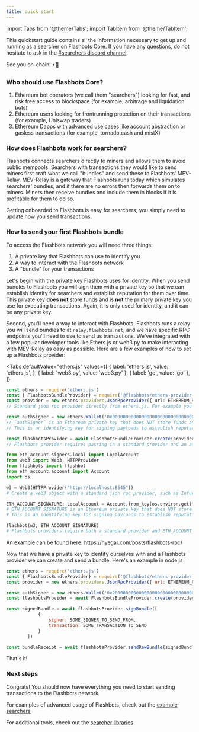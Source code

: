 ```yaml
---
title: quick start
---
```


import Tabs from '@theme/Tabs';
import TabItem from '@theme/TabItem';


This quickstart guide contains all the information necessary to get up and running as a searcher on Flashbots Core. If you have any questions, do not hesitate to ask in the [#searchers discord channel](https://discord.gg/GezzK33W).

See you on-chain! ⚡🤖

### Who should use Flashbots Core?
1. Ethereum bot operators (we call them "searchers") looking for fast, and risk free access to blockspace (for example, arbitrage and liquidation bots)
2. Ethereum users looking for frontrunning protection on their transactions (for example, Uniswap traders)
3. Ethereum Dapps with advanced use cases like account abstraction or gasless transactions (for example, tornado.cash and mistX)

### How does Flashbots work for searchers?
Flashbots connects searchers directly to miners and allows them to avoid public mempools. Searchers with transactions they would like to send miners first craft what we call "bundles" and send these to Flashbots' MEV-Relay. MEV-Relay is a gateway that Flashbots runs today which simulates searchers' bundles, and if there are no errors then forwards them on to miners. Miners then receive bundles and include them in blocks if it is profitable for them to do so.

Getting onboarded to Flashbots is easy for searchers; you simply need to update how you send transactions.

### How to send your first Flashbots bundle
To access the Flashbots network you will need three things:
1. A private key that Flashbots can use to identify you
2. A way to interact with the Flashbots network
3. A "bundle" for your transactions

Let's begin with the private key Flashbots uses for identity. When you send bundles to Flashbots you will sign them with a private key so that we can establish identity for searchers and establish reputation for them over time. This private key **does not** store funds and is **not** the primary private key you use for executing transactions. Again, it is only used for identity, and it can be any private key.

Second, you'll need a way to interact with Flashbots. Flashbots runs a relay you will send bundles to at `relay.flashbots.net`, and we have specific RPC endpoints you'll need to use to send us transactions. We've integrated with a few popular developer tools like Ethers.js or web3.py to make interacting with MEV-Relay as easy as possible. Here are a few examples of how to set up a Flashbots provider:

<Tabs
  defaultValue="ethers.js"
  values={[
    { label: 'ethers.js', value: 'ethers.js', },
    { label: 'web3.py', value: 'web3.py' },
    { label: 'go', value: 'go' },
  ]}
>
<TabItem value="ethers.js">

```ts
const ethers = require('ethers.js')
const { FlashbotsBundleProvider} = require('@flashbots/ethers-provider-bundle')
const provider = new ethers.providers.JsonRpcProvider({ url: ETHEREUM_RPC_URL })
// Standard json rpc provider directly from ethers.js. For example you can use Infura, Alchemy, or your own node.

const authSigner = new ethers.Wallet('0x0000000000000000000000000000000000000000000000000000000000000000')
// `authSigner` is an Ethereum private key that does NOT store funds and is NOT your bot's primary key.
// This is an identifying key for signing payloads to establish reputation and whitelisting

const flashbotsProvider = await FlashbotsBundleProvider.create(provider, authSigner)
// Flashbots provider requires passing in a standard provider and an auth signer
```

</TabItem>
<TabItem value="web3.py">

```python
from eth_account.signers.local import LocalAccount
from web3 import Web3, HTTPProvider
from flashbots import flashbot
from eth_account.account import Account
import os

w3 = Web3(HTTPProvider("http://localhost:8545"))
# Create a web3 object with a standard json rpc provider, such as Infura, Alchemy, or your own node.

ETH_ACCOUNT_SIGNATURE: LocalAccount = Account.from_key(os.environ.get("ETH_SIGNATURE_KEY"))
# ETH_ACCOUNT_SIGNATURE is an Ethereum private key that does NOT store funds and is NOT your bot's primary key.
# This is an identifying key for signing payloads to establish reputation and whitelisting

flashbot(w3, ETH_ACCOUNT_SIGNATURE)
# Flashbots providers require both a standard provider and ETH_ACCOUNT_SIGNATURE (to establish reputation)
```

</TabItem>
<TabItem value="go">
An example can be found here: https://hyegar.com/posts/flashbots-rpc/
</TabItem>
</Tabs>

Now that we have a private key to identify ourselves with and a Flashbots provider we can create and send a bundle. Here's an example in node.js

```js
const ethers = require('ethers.js')
const { FlashbotsBundleProvider} = require('@flashbots/ethers-provider-bundle')
const provider = new ethers.providers.JsonRpcProvider({ url: ETHEREUM_RPC_URL })

const authSigner = new ethers.Wallet('0x2000000000000000000000000000000000000000000000000000000000000000')
const flashbotsProvider = await FlashbotsBundleProvider.create(provider, authSigner)

const signedBundle = await flashbotsProvider.signBundle([
            {
                signer: SOME_SIGNER_TO_SEND_FROM,
                transaction: SOME_TRANSACTION_TO_SEND
            }
        ])

const bundleReceipt = await flashbotsProvider.sendRawBundle(signedBundle, TARGET_BLOCK_NUMBER)
```

That's it!

### Next steps

Congrats! You should now have everything you need to start sending transactions to the Flashbots network.

For examples of advanced usage of Flashbots, check out the [example searchers](/flashbots-core/searchers/example-searchers/simple-arbitrage-bot)

For additional tools, check out the [searcher libraries](/flashbots-core/searchers/searcher-libraries/ethers-js-provider)